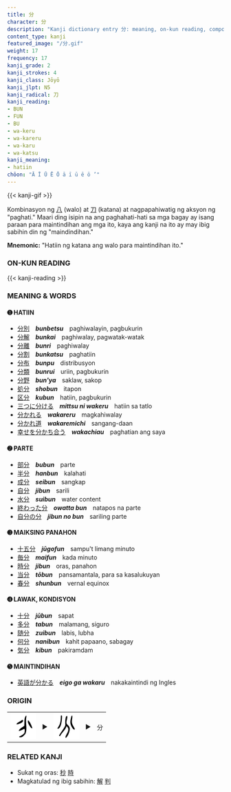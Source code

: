 ```yaml
---
title: 分
character: 分
description: "Kanji dictionary entry 分: meaning, on-kun reading, compounds, origin, related kanji"
content_type: kanji
featured_image: "/分.gif"
weight: 17
frequency: 17
kanji_grade: 2
kanji_strokes: 4
kanji_class: Jōyō
kanji_jlpt: N5
kanji_radical: 刀
kanji_reading: 
- BUN
- FUN
- BU
- wa-keru
- wa-kareru
- wa-karu
- wa-katsu
kanji_meaning:
- hatiin
chōon: "Ā Ī Ū Ē Ō ā ī ū ē ō ’"
---
```

[//]: # (Don't edit the line below. Kanji animated GIF code is automatically generated.)
{{< kanji-gif >}}

[//]: # (Edit below this line.)

Kombinasyon ng [八](../八) (walo) at [刀](../刀) (katana) at nagpapahiwatig ng aksyon ng "paghati." Maari ding isipin na ang paghahati-hati sa mga bagay ay isang paraan para maintindihan ang mga ito, kaya ang kanji na ito ay may ibig sabihin din ng "maindindihan."
 
**Mnemonic:** "Hatiin ng katana ang walo para maintindihan ito."

### ON-KUN READING

[//]: # (Don't edit the line below. ON-KUN READING code is automatically generated.)
{{< kanji-reading >}}

### MEANING & WORDS

#### ➊ **HATIIN**
  - [分](../分)[別](../別)　***bunbetsu***　paghiwalayin, pagbukurin
  - [分](../分)[解](../解)　***bunkai***　paghiwalay, pagwatak-watak
  - [分](../分)[離](../離)　***bunri***　paghiwalay
  - [分](../分)[割](../割)　***bunkatsu***　paghatiin
  - [分](../分)[布](../布)　***bunpu***　distribusyon
  - [分](../分)[類](../類)　***bunrui***　uriin, pagbukurin
  - [分](../分)[野](../野)　***bun'ya***　saklaw, sakop
  - [処](../処)[分](../分)　***shobun***　itapon
  - [区](../区)[分](../分)　***kubun***　hatiin, pagbukurin
  - [三つ](../三)[に](../../nihongo/に)[分ける](../分)　***mittsu ni wakeru***　hatiin sa tatlo
  - [分かれる](../分)　***wakareru***　magkahiwalay
  - [分かれ](../分)[道](../道)　***wakaremichi***　sangang-daan
  - [幸せ](../幸)[を](../../nihongo/を)[分かち](../分)[合う](../合)　***wakachiau***　paghatian ang saya

#### ➋ **PARTE**
  - [部](../部)[分](../分)　***bubun***　parte
  - [半](../半)[分](../分)　***hanbun***　kalahati
  - [成](../成)[分](../分)　***seibun***　sangkap
  - [自](../自)[分](../分)　***jibun***　sarili
  - [水](../水)[分](../分)　***suibun***　water content
  - [終わった](../終)[分](../分)　***owatta bun***　natapos na parte
  - [自](../自)[分](../分)[の](../../nihongo/の)[分](../分)　***jibun no bun***　sariling parte

#### ➌ **MAIKSING PANAHON**
  - [十](../十)[五](../五)[分](../分)　***jūgofun***　sampu't limang minuto
  - [毎](../毎)[分](../分)　***maifun***　kada minuto
  - [時](../時)[分](../分)　***jibun***　oras, panahon
  - [当](../当)[分](../分)　***tōbun***　pansamantala, para sa kasalukuyan
  - [春](../春)[分](../分)　***shunbun***　vernal equinox

#### ➍ **LAWAK, KONDISYON**
  - [十](../十)[分](../分)　***jūbun***　sapat
  - [多](../多)[分](../分)　***tabun***　malamang, siguro
  - [随](../随)[分](../分)　***zuibun***　labis, lubha
  - [何](../何)[分](../分)　***nanibun***　kahit papaano, sabagay
  - [気](../気)[分](../分)　***kibun***　pakiramdam

#### ➎ **MAINTINDIHAN**
  - [英](../英)[語](../語)[が](../../nihongo/が)[分かる](../分)　***eigo ga wakaru***　nakakaintindi ng Ingles

### ORIGIN

<table class="kanji-table"><tr><td>
<img src="60px-分-bronze.svg.png">
</td><td>▶</td><td>
<img src="60px-分-seal.svg.png">
</td><td>▶</td>
<td class="kanji-origin">分</td>
</tr></table>

### RELATED KANJI
- Sukat ng oras: [秒](../秒) [時](../時)
- Magkatulad ng ibig sabihin: [解](../解) [判](../判)
